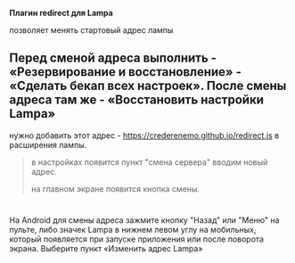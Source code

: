 **Плагин redirect для Lampa**

позволяет менять стартовый адрес лампы

## **Перед сменой адреса выполнить - «Резервирование и восстановление» - «Сделать бекап всех настроек». После смены адреса там же - «Восстановить настройки Lampa»** ##

нужно добавить этот адрес - https://crederenemo.github.io/redirect.js в расширения лампы.
> в настройках появится пункт "смена сервера" вводим новый адрес.
> 
> на главном экране появится кнопка смены.

# #
На Android для смены адреса зажмите кнопку "Назад" или "Меню" на пульте, либо значек Lampa в нижнем левом углу на мобильных, который появляется при запуске приложения или после поворота экрана.
Выберите пункт «Изменить адрес Lampa»
